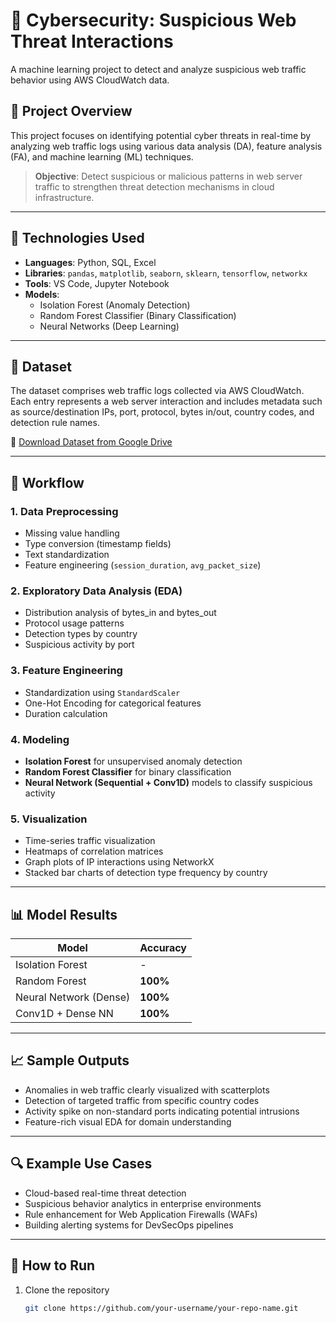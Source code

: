 # 🔐 Cybersecurity: Suspicious Web Threat Interactions

A machine learning project to detect and analyze suspicious web traffic behavior using AWS CloudWatch data.

## 📌 Project Overview

This project focuses on identifying potential cyber threats in real-time by analyzing web traffic logs using various data analysis (DA), feature analysis (FA), and machine learning (ML) techniques.

> **Objective**: Detect suspicious or malicious patterns in web server traffic to strengthen threat detection mechanisms in cloud infrastructure.

---

## 🧠 Technologies Used

- **Languages**: Python, SQL, Excel  
- **Libraries**: `pandas`, `matplotlib`, `seaborn`, `sklearn`, `tensorflow`, `networkx`  
- **Tools**: VS Code, Jupyter Notebook  
- **Models**:
  - Isolation Forest (Anomaly Detection)
  - Random Forest Classifier (Binary Classification)
  - Neural Networks (Deep Learning)

---

## 📂 Dataset

The dataset comprises web traffic logs collected via AWS CloudWatch. Each entry represents a web server interaction and includes metadata such as source/destination IPs, port, protocol, bytes in/out, country codes, and detection rule names.

🔗 [Download Dataset from Google Drive](https://drive.google.com/file/d/1-OpnR9FK8EqGuLFB1k45ctPbl-vuZnC-/view?usp=sharing)

---

## 🧪 Workflow

### 1. Data Preprocessing
- Missing value handling
- Type conversion (timestamp fields)
- Text standardization
- Feature engineering (`session_duration`, `avg_packet_size`)

### 2. Exploratory Data Analysis (EDA)
- Distribution analysis of bytes_in and bytes_out
- Protocol usage patterns
- Detection types by country
- Suspicious activity by port

### 3. Feature Engineering
- Standardization using `StandardScaler`
- One-Hot Encoding for categorical features
- Duration calculation

### 4. Modeling
- **Isolation Forest** for unsupervised anomaly detection
- **Random Forest Classifier** for binary classification
- **Neural Network (Sequential + Conv1D)** models to classify suspicious activity

### 5. Visualization
- Time-series traffic visualization
- Heatmaps of correlation matrices
- Graph plots of IP interactions using NetworkX
- Stacked bar charts of detection type frequency by country

---

## 📊 Model Results

| Model                 | Accuracy  |
|----------------------|-----------|
| Isolation Forest      | -         |
| Random Forest         | **100%**  |
| Neural Network (Dense)| **100%**  |
| Conv1D + Dense NN     | **100%**  |

---

## 📈 Sample Outputs

- Anomalies in web traffic clearly visualized with scatterplots
- Detection of targeted traffic from specific country codes
- Activity spike on non-standard ports indicating potential intrusions
- Feature-rich visual EDA for domain understanding

---

## 🔍 Example Use Cases

- Cloud-based real-time threat detection
- Suspicious behavior analytics in enterprise environments
- Rule enhancement for Web Application Firewalls (WAFs)
- Building alerting systems for DevSecOps pipelines

---

## 📌 How to Run

1. Clone the repository  
   ```bash
   git clone https://github.com/your-username/your-repo-name.git

